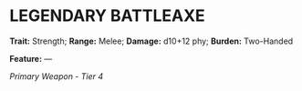 # LEGENDARY BATTLEAXE

**Trait:** Strength; **Range:** Melee; **Damage:** d10+12 phy; **Burden:** Two-Handed

**Feature:** —

*Primary Weapon - Tier 4*
